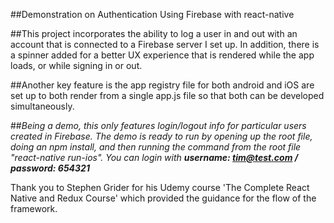 ##Demonstration on Authentication Using Firebase with react-native

##This project incorporates the ability to log a user in and out with an account that is connected to a Firebase server I set up. In addition, there is a spinner added for a better UX experience that is rendered while the app loads, or while signing in or out.

##Another key feature is the app registry file for both android and iOS are set up to both render from a single app.js file so that both can be developed simultaneously.

##*Being a demo, this only features login/logout info for particular users created in Firebase. The demo is ready to run by opening up the root file, doing an npm install, and then running the command from the root file "react-native run-ios". 
You can login with **username: tim@test.com / password: 654321***

Thank you to Stephen Grider for his Udemy course 'The Complete React Native and Redux Course'
which provided the guidance for the flow of the framework.
